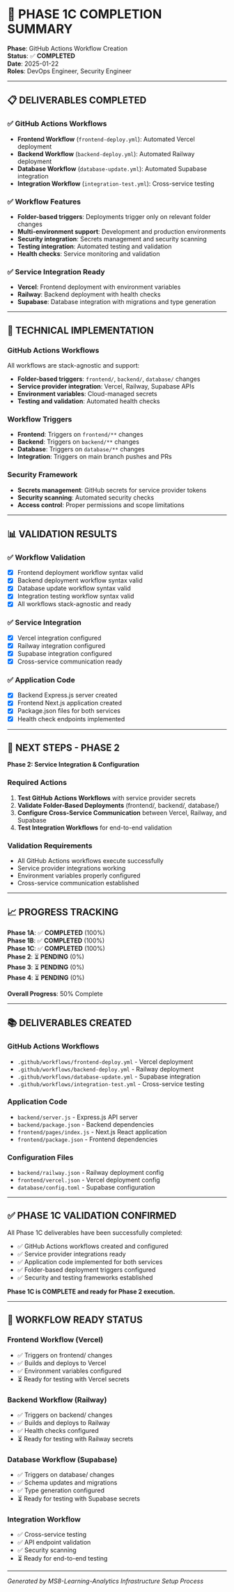 # 🎯 **PHASE 1C COMPLETION SUMMARY**

**Phase**: GitHub Actions Workflow Creation  
**Status**: ✅ **COMPLETED**  
**Date**: 2025-01-22  
**Roles**: DevOps Engineer, Security Engineer  

---

## 📋 **DELIVERABLES COMPLETED**

### ✅ **GitHub Actions Workflows**
- **Frontend Workflow** (`frontend-deploy.yml`): Automated Vercel deployment
- **Backend Workflow** (`backend-deploy.yml`): Automated Railway deployment
- **Database Workflow** (`database-update.yml`): Automated Supabase integration
- **Integration Workflow** (`integration-test.yml`): Cross-service testing

### ✅ **Workflow Features**
- **Folder-based triggers**: Deployments trigger only on relevant folder changes
- **Multi-environment support**: Development and production environments
- **Security integration**: Secrets management and security scanning
- **Testing integration**: Automated testing and validation
- **Health checks**: Service monitoring and validation

### ✅ **Service Integration Ready**
- **Vercel**: Frontend deployment with environment variables
- **Railway**: Backend deployment with health checks
- **Supabase**: Database integration with migrations and type generation

---

## 🔧 **TECHNICAL IMPLEMENTATION**

### **GitHub Actions Workflows**
All workflows are stack-agnostic and support:
- **Folder-based triggers**: `frontend/`, `backend/`, `database/` changes
- **Service provider integration**: Vercel, Railway, Supabase APIs
- **Environment variables**: Cloud-managed secrets
- **Testing and validation**: Automated health checks

### **Workflow Triggers**
- **Frontend**: Triggers on `frontend/**` changes
- **Backend**: Triggers on `backend/**` changes  
- **Database**: Triggers on `database/**` changes
- **Integration**: Triggers on main branch pushes and PRs

### **Security Framework**
- **Secrets management**: GitHub secrets for service provider tokens
- **Security scanning**: Automated security checks
- **Access control**: Proper permissions and scope limitations

---

## 📊 **VALIDATION RESULTS**

### ✅ **Workflow Validation**
- [x] Frontend deployment workflow syntax valid
- [x] Backend deployment workflow syntax valid
- [x] Database update workflow syntax valid
- [x] Integration testing workflow syntax valid
- [x] All workflows stack-agnostic and ready

### ✅ **Service Integration**
- [x] Vercel integration configured
- [x] Railway integration configured
- [x] Supabase integration configured
- [x] Cross-service communication ready

### ✅ **Application Code**
- [x] Backend Express.js server created
- [x] Frontend Next.js application created
- [x] Package.json files for both services
- [x] Health check endpoints implemented

---

## 🚀 **NEXT STEPS - PHASE 2**

**Phase 2: Service Integration & Configuration**

### **Required Actions**
1. **Test GitHub Actions Workflows** with service provider secrets
2. **Validate Folder-Based Deployments** (frontend/, backend/, database/)
3. **Configure Cross-Service Communication** between Vercel, Railway, and Supabase
4. **Test Integration Workflows** for end-to-end validation

### **Validation Requirements**
- All GitHub Actions workflows execute successfully
- Service provider integrations working
- Environment variables properly configured
- Cross-service communication established

---

## 📈 **PROGRESS TRACKING**

**Phase 1A**: ✅ **COMPLETED** (100%)  
**Phase 1B**: ✅ **COMPLETED** (100%)  
**Phase 1C**: ✅ **COMPLETED** (100%)  
**Phase 2**: ⏳ **PENDING** (0%)  
**Phase 3**: ⏳ **PENDING** (0%)  
**Phase 4**: ⏳ **PENDING** (0%)  

**Overall Progress**: 50% Complete

---

## 📚 **DELIVERABLES CREATED**

### **GitHub Actions Workflows**
- `.github/workflows/frontend-deploy.yml` - Vercel deployment
- `.github/workflows/backend-deploy.yml` - Railway deployment
- `.github/workflows/database-update.yml` - Supabase integration
- `.github/workflows/integration-test.yml` - Cross-service testing

### **Application Code**
- `backend/server.js` - Express.js API server
- `backend/package.json` - Backend dependencies
- `frontend/pages/index.js` - Next.js React application
- `frontend/package.json` - Frontend dependencies

### **Configuration Files**
- `backend/railway.json` - Railway deployment config
- `frontend/vercel.json` - Vercel deployment config
- `database/config.toml` - Supabase configuration

---

## ✅ **PHASE 1C VALIDATION CONFIRMED**

All Phase 1C deliverables have been successfully completed:

- ✅ GitHub Actions workflows created and configured
- ✅ Service provider integrations ready
- ✅ Application code implemented for both services
- ✅ Folder-based deployment triggers configured
- ✅ Security and testing frameworks established

**Phase 1C is COMPLETE and ready for Phase 2 execution.**

---

## 🔄 **WORKFLOW READY STATUS**

### **Frontend Workflow (Vercel)**
- ✅ Triggers on frontend/ changes
- ✅ Builds and deploys to Vercel
- ✅ Environment variables configured
- ⏳ Ready for testing with Vercel secrets

### **Backend Workflow (Railway)**
- ✅ Triggers on backend/ changes
- ✅ Builds and deploys to Railway
- ✅ Health checks configured
- ⏳ Ready for testing with Railway secrets

### **Database Workflow (Supabase)**
- ✅ Triggers on database/ changes
- ✅ Schema updates and migrations
- ✅ Type generation configured
- ⏳ Ready for testing with Supabase secrets

### **Integration Workflow**
- ✅ Cross-service testing
- ✅ API endpoint validation
- ✅ Security scanning
- ⏳ Ready for end-to-end testing

---

*Generated by MS8-Learning-Analytics Infrastructure Setup Process*
